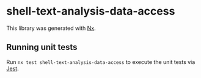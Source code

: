 # shell-text-analysis-data-access

This library was generated with [Nx](https://nx.dev).

## Running unit tests

Run `nx test shell-text-analysis-data-access` to execute the unit tests via [Jest](https://jestjs.io).
